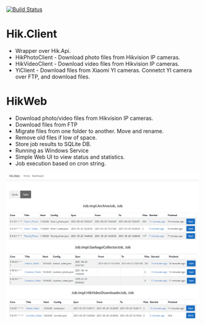 [![Build Status](https://dev.azure.com/khmelovskyi/HikConsole/_apis/build/status/vov4uk.HikConsole?branchName=master)](https://dev.azure.com/khmelovskyi/HikConsole/_build/latest?definitionId=1&branchName=master)

# Hik.Client
* Wrapper over Hik.Api. 
* HikPhotoClient - Download photo files from Hikvision IP cameras. 
* HikVideoClient - Download video files from Hikvision IP cameras. 
* YiClient - Download files from Xiaomi YI cameras. Connetct YI camera over FTP, and download files.

# HikWeb
* Download photo/video files from Hikvision IP cameras.
* Download files from FTP
* Migrate files from one folder to another. Move and rename.
* Remove old files if low of space.
* Store job results to SQLite DB.
* Running as Windows Service
* Simple Web UI to view status and statistics.
* Job execution based on cron string.

![Alt text](HikConsole.png?raw=true "Output example")
